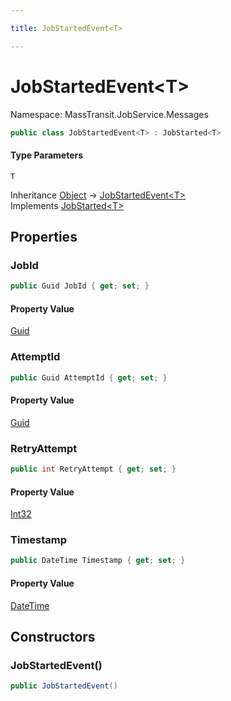 ```yaml
---

title: JobStartedEvent<T>

---
```


# JobStartedEvent\<T\>

Namespace: MassTransit.JobService.Messages

```csharp
public class JobStartedEvent<T> : JobStarted<T>
```

#### Type Parameters

`T`<br/>

Inheritance [Object](https://learn.microsoft.com/en-us/dotnet/api/system.object) → [JobStartedEvent\<T\>](../masstransit-jobservice-messages/jobstartedevent-1)<br/>
Implements [JobStarted\<T\>](../../masstransit-abstractions/masstransit-contracts-jobservice/jobstarted-1)

## Properties

### **JobId**

```csharp
public Guid JobId { get; set; }
```

#### Property Value

[Guid](https://learn.microsoft.com/en-us/dotnet/api/system.guid)<br/>

### **AttemptId**

```csharp
public Guid AttemptId { get; set; }
```

#### Property Value

[Guid](https://learn.microsoft.com/en-us/dotnet/api/system.guid)<br/>

### **RetryAttempt**

```csharp
public int RetryAttempt { get; set; }
```

#### Property Value

[Int32](https://learn.microsoft.com/en-us/dotnet/api/system.int32)<br/>

### **Timestamp**

```csharp
public DateTime Timestamp { get; set; }
```

#### Property Value

[DateTime](https://learn.microsoft.com/en-us/dotnet/api/system.datetime)<br/>

## Constructors

### **JobStartedEvent()**

```csharp
public JobStartedEvent()
```

